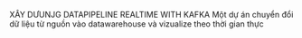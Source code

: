 XÂY DƯUNJG DATAPIPELINE REALTIME WITH KAFKA 
Một dự án chuyển đổi dữ liệu từ nguồn vào datawarehouse và vizualize theo thời gian thực 
